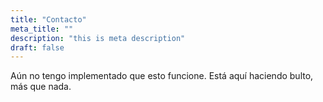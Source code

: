 ```yaml
---
title: "Contacto"
meta_title: ""
description: "this is meta description"
draft: false
---
```

Aún no tengo implementado que esto funcione. Está aquí haciendo bulto, más que nada.

